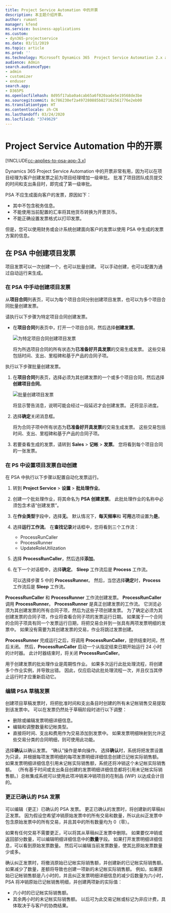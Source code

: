 ```yaml
---
title: Project Service Automation 中的开票
description: 本主题介绍开票。
author: rumant
manager: kfend
ms.service: business-applications
ms.custom:
- dyn365-projectservice
ms.date: 03/11/2019
ms.topic: article
ms.prod: ''
ms.technology: Microsoft Dynamics 365  Project Service Automation 2.x and 3.x
audience: Admin
search.audienceType:
- admin
- customizer
- enduser
search.app:
- D365PS
ms.openlocfilehash: 8d95f17aba0a4cab65a6f020aade5e19568de3be
ms.sourcegitcommit: 8c786230ef2a497280885b827162561776e2eb00
ms.translationtype: HT
ms.contentlocale: zh-CN
ms.lasthandoff: 03/24/2020
ms.locfileid: "3749629"
---
```

# <a name="invoicing-in-project-service-automation"></a>Project Service Automation 中的开票

[!INCLUDE[cc-applies-to-psa-app-3.x](../includes/cc-applies-to-psa-app-3x.md)]

Dynamics 365 Project Service Automation 中的开票非常有用，因为可以在项目经理为客户创建发票之前为项目经理增加一级审批。 批准了项目团队成员提交的时间和支出条目时，即完成了第一级审批。

PSA 不应生成面向客户的发票，原因如下：

- 其中不包含税务信息。
- 不能使用当前配置的汇率将其他货币转换为开票货币。
- 不能正确设置发票格式以打印发票。

但是，您可以使用财务或会计系统创建面向客户的发票以使用 PSA 中生成的发票方案的信息。

## <a name="creating-project-invoices-in-psa"></a>在 PSA 中创建项目发票

项目发票可以一次创建一个，也可以批量创建。 可以手动创建，也可以配置为通过自动运行来生成。

### <a name="manually-create-project-invoices-in-psa"></a>在 PSA 中手动创建项目发票

从**项目合同**列表页，可以为每个项目合同分别创建项目发票，也可以为多个项目合同批量创建发票。

请执行以下步骤为特定项目合同创建发票。

- 在**项目合同**列表页中，打开一个项目合同，然后选择**创建发票**。

    ![为特定项目合同创建项目发票](media/CreateProjectInvoicesOneByOne.png)

    将为所选项目合同的所有状态为**已准备好开具发票**的交易生成发票。 这些交易包括时间、支出、里程碑和基于产品的合同子项。

执行以下步骤批量创建发票。

1. 在**项目合同**列表页，选择必须为其创建发票的一个或多个项目合同，然后选择**创建项目合同**。

    ![批量创建项目发票](media/CreateProjectInvoicesBulk.png)

    将显示警告消息，说明可能会经过一段延迟才会创建发票。 还将显示进度。

2. 选择**确定**关闭消息框。

    将为合同子项中所有状态为**已准备好开具发票**的交易生成发票。 这些交易包括时间、支出、里程碑和基于产品的合同子项。

3. 若要查看生成的发票，请转到 **Sales** \> **记帐** \> **发票**。 您将看到每个项目合同的一张发票。

### <a name="set-up-automated-creation-of-project-invoices-in-psa"></a>在 PS 中设置项目发票自动创建

在 PSA 中执行以下步骤以配置自动化发票运行。

1. 转到 **Project Service** \> **设置** \> **批处理作业**。
2. 创建一个批处理作业，将其命名为 **PSA 创建发票**。 此批处理作业的名称中必须包含术语“创建发票”。
3. 在**作业类型**字段中，选择**无**。 默认情况下，**每天频率**和 **可用**选项设置为**是**。
4. 选择**运行工作流**。 在**查找记录**对话框中，您将看到三个工作流：

    - ProcessRunCaller
    - ProcessRunner
    - UpdateRoleUtilization

5. 选择 **ProcessRunCaller**，然后选择**添加**。
6. 在下一个对话框中，选择**确定**。 **Sleep** 工作流后是 **Process** 工作流。

    可以选择步骤 5 中的 **ProcessRunner**。 然后，当您选择**确定**时，**Process** 工作流后是 **Sleep** 工作流。

**ProcessRunCaller** 和 **ProcessRunner** 工作流创建发票。 **ProcessRunCaller** 调用 **ProcessRunner**。 **ProcessRunner** 是真正创建发票的工作流。 它浏览必须为其创建发票的所有合同子项，然后为这些子项创建发票。 为了确定必须为其创建发票的合同子项，作业将查看合同子项的发票运行日期。 如果属于一个合同的合同子项具有同一个发票运行日期，将把交易合并到一张具有两项发票明细的发票中。 如果没有需要为其创建发票的交易，作业将跳过发票创建。

**ProcessRunner** 完成运行之后，将调用 **ProcessRunCaller**，提供结束时间，然后关闭。 然后，**ProcessRunCaller** 启动一个从指定结束日期开始运行 24 小时的计时器。 此计时器结束时，将关闭 **ProcessRunCaller**。

用于创建发票的批处理作业是周期性作业。 如果多次运行此批处理流程，将创建多个作业实例，并导致出错。 因此，仅应启动此批处理流程一次，并且仅当其停止运行时才应重新启动它。
 
### <a name="edit-a-draft-psa-invoice"></a>编辑 PSA 草稿发票

创建项目草稿发票时，将把批准时间和支出条目时创建的所有未记帐销售交易提取到该发票中。 可以在发票仍然处于草稿阶段时进行以下调整：

- 删除或编辑发票明细详细信息。
- 编辑和调整数量和记帐类型。
- 直接将时间、支出和费用作为交易添加到发票中。 如果发票明细映射到允许这些交易分类的合同明细，则可使用此功能。

选择**确认**以确认发票。 “确认”操作是单向操作。 选择**确认**时，系统将把发票设置为只读，并根据每项发票明细的每项发票明细详细信息创建已记帐实际销售额。 如果发票明细详细信息引用未记帐实际销售额，系统还将冲销这个未记帐实际销售额。 （所有基于时间或支出条目创建的发票明细详细信息都将引用未记帐实际销售额。）总帐集成系统可以使用此项冲销来冲销项目的在制品 (WIP) 以达成会计目的。

### <a name="correct-a-confirmed-psa-invoice"></a>更正已确认的 PSA 发票

可以编辑（更正）已确认的 PSA 发票。 更正已确认的发票时，将创建新的草稿纠正发票。 因为假设您希望冲销原始发票中的所有交易和数量，所以此纠正发票中包含原始发票中的所有交易，并且其中的所有数量均为 0（零）。

如果有任何交易不需要更正，可以将其从草稿纠正发票中删除。 如果要仅冲销或返回部分数量，可以编辑明细详细信息中的**数量**字段。 如果打开发票明细详细信息，可以看到原始发票数量。 然后可以编辑当前发票数量，使其比原始发票数量少或多。

确认纠正发票时，将撤消原始已记帐实际销售额，并创建新的已记帐实际销售额。 如果减少了数量，差额将导致也创建一项新的未记帐实际销售额。 例如，如果原始已记帐销售额是八小时的，并且纠正发票明细详细信息的减少后数量为六小时，PSA 将冲销原始已记帐销售明细，并创建两项新的实际值：

- 六小时的已记帐实际销售额。
- 其余两小时的未记帐实际销售额。 以后可为此交易记帐或标记为非应计费，具体取决于与客户的协商结果。
